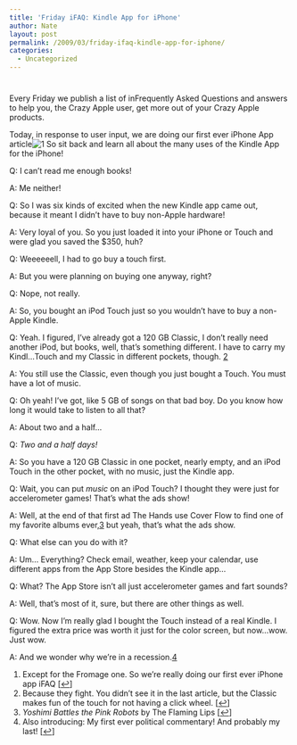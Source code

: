 ```yaml
---
title: 'Friday iFAQ: Kindle App for iPhone'
author: Nate
layout: post
permalink: /2009/03/friday-ifaq-kindle-app-for-iphone/
categories:
  - Uncategorized
---
```

# 

Every Friday we publish a list of inFrequently Asked Questions and answers to help you, the Crazy Apple user, get more out of your Crazy Apple products.

Today, in response to user input, we are doing our first ever iPhone App article![1][1] So sit back and learn all about the many uses of the Kindle App for the iPhone!

 [1]: #footnote_0_373 "Except for the Fromage one.  So we’re really doing our first ever iPhone app iFAQ"

Q: I can’t read me enough books!

A: Me neither!

Q: So I was six kinds of excited when the new Kindle app came out, because it meant I didn’t have to buy non-Apple hardware!

A: Very loyal of you. So you just loaded it into your iPhone or Touch and were glad you saved the $350, huh?

Q: Weeeeeell, I had to go buy a touch first.

A: But you were planning on buying one anyway, right?

Q: Nope, not really.

A: So, you bought an iPod Touch just so you wouldn’t have to buy a non-Apple Kindle.

Q: Yeah. I figured, I’ve already got a 120 GB Classic, I don’t really need another iPod, but books, well, that’s something different. I have to carry my Kindl…Touch and my Classic in different pockets, though. [2][2]

 [2]: #footnote_1_373 "Because they fight. You didn’t see it in the last article, but the Classic makes fun of the touch for not having a click wheel."

A: You still use the Classic, even though you just bought a Touch. You must have a lot of music.

Q: Oh yeah! I’ve got, like 5 GB of songs on that bad boy. Do you know how long it would take to listen to all that?

A: About two and a half…

Q: *Two and a half days!*

A: So you have a 120 GB Classic in one pocket, nearly empty, and an iPod Touch in the other pocket, with no music, just the Kindle app. 

Q: Wait, you can put *music* on an iPod Touch? I thought they were just for accelerometer games! That’s what the ads show!

A: Well, at the end of that first ad The Hands use Cover Flow to find one of my favorite albums ever,[3][3] but yeah, that’s what the ads show.

 [3]: #footnote_2_373 "Yoshimi Battles the Pink Robots by The Flaming Lips"

Q: What else can you do with it?

A: Um… Everything? Check email, weather, keep your calendar, use different apps from the App Store besides the Kindle app…

Q: What? The App Store isn’t all just accelerometer games and fart sounds?

A: Well, that’s most of it, sure, but there are other things as well.

Q: Wow. Now I’m really glad I bought the Touch instead of a real Kindle. I figured the extra price was worth it just for the color screen, but now…wow. Just wow.

A: And we wonder why we’re in a recession.[4][4]

 [4]: #footnote_3_373 "Also introducing: My first ever political commentary! And probably my last!"

1.  Except for the Fromage one. So we’re really doing our first ever iPhone app iFAQ [[↩][5]]
2.  Because they fight. You didn’t see it in the last article, but the Classic makes fun of the touch for not having a click wheel. [[↩][6]]
3.  *Yoshimi Battles the Pink Robots* by The Flaming Lips [[↩][7]]
4.  Also introducing: My first ever political commentary! And probably my last! [[↩][8]]

 [5]: #identifier_0_373
 [6]: #identifier_1_373
 [7]: #identifier_2_373
 [8]: #identifier_3_373